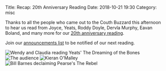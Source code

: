 Title: Recap: 20th Anniversary Reading
Date: 2018-10-21 19:30
Category: misc

Thanks to all the people who came out to the Couth Buzzard 
this afternoon to hear us read from Joyce, Yeats, Roddy Doyle,
Dervla Murphy, Eavan Boland, and many more for our
[20th anniversary reading]({filename}/20th-anniversary-reading.md).

Join our [announcements list]({filename}/announcements.md)
to be notified of our next reading.

![Wendy and Claudia reading Yeats' The Dreaming of the Bones](https://lh3.googleusercontent.com/0zyCBCG_msqz1CNNA8gSHHqvg7c4wT9GwdzQ8ZCwdJe1m2YsPJiXu3ZHJqB8Xy50CAl3B-cyP8ztvuUSDRJh5UGlos0CQcOxZ9eFqEvKCRGRx-vU8och1urLOIeLdYoGJPE9Pp28ugGZSjjudwWKysf0VCXpXDOAFiKhR1JOxSyqoH7tSUamtqBbeLC8aiyCwSs0AIAPa-dHFouXA74kjPJohtFnQc5YUVS1Lry7yFyz2BHRap2nlP0UNqRKV59EWO3Y0shyI9Cxby17AVuxl_x28bN_x6KjPGbYRjzg3J2MfP_QIl-lHcvsOgp2PSuedfbYgqJeuoiiIGhFQe9sfZkYboJyATGFi6kHki2O1C5xsMlKpLdwBcRJxSe7OLbHy1oP41AcUVuo3grAv3Zi8YA69vzMXSoYSuTVB1cVtH7AVL4zybK-JiJ6L6chMhpjBfs69VS9a6yfTC7cMK_pqrUxKYK3RRo-85yRaBbWtBQikbe5j6N649kzGn8pmUNDHe4mQ8ubb4RmO7LRF_dZ4wd2RhE15D1wiK3Ve35_VlDYdye_V9e3J4-qwyan_F0oylaF0YdNxZpCmFcrFmmA5BtnQBmTzT52gneLyPVE1A1zy-QWO3dCvxXAklJzZyc=w1000-h1332-no)
![The audience](https://lh3.googleusercontent.com/Mtdazv676bAamS4z9p0Ylsrs4gU5O0F9mhP6YREKFhtvN_SGpMlfC9pOYfpHv1N1LN4g8TQ5zFGU8bwz0z18Sa0D3zYXh53OqkwFGrj18tk17-U0qupmzES74qUjkWvlMyAs1ZabN2T5lkmjNrWte63fMHty1IPPog_EskG7V8AEhuKvDDu3gVAjPqIfC521MXLVH_SlaeSjFcj_pikHmTIlqYx_63fiNmYoFs1fHQMjHJjxTrEm-tdx7pwV0L5v5Xles2579Y4cEd5V17ACLJ48DOYluYCBNNHSefMOah8U7-FPi4InyzvtEfEOrnRcNsfg_NTSDpshr4Gjnc1vcIUYniv0Ubz0uZHGlvfMro__mJSNbnwwkQpMlRhRYS-JzRMbGBiCt4e9OhCwOWIsl9Szl3IieUEGd-AzH6tWVK6iVVrGvcVS2kEjTVBozNGZhIdhURcRitwoipJXlPRUuBU3X8QMynZ85VW0FZlw_-Oenve6yoeKp8jCjMQ02Q9k8379U29bVxp62v14uq-8HHgYyTCSIVYFjGjO268aaFZK6OgORqMPWoCwLETCXrg7veCYZSJCV1gWPvOUuPWbngt_B_60W-rs-ZWiv462CP3-bfeFFs2xmxq7JzC-7N4=w1776-h1332-no)
![Kieran O'Malley](https://lh3.googleusercontent.com/TbZlvQbsL0nhAA2pqIqjIByYoCK_6Mb1A6qtlfoHV-tsJg_QFFPfueKs2hHdPGtUIUyxxs8k0xyIf_B2YkpszZMtjaP-uTWRPjJY958Q5DimsZudwRozXBw1fs8acHSnRIUqIBfN1nwlxG7xRFDGwobJYQYVAhNSjF1nZj8yJ4qpvH-GH0L-gnuwoSiIPP4q12EFt7NIiDPDumCgZg7oljwJglGHRTTj17K0Ka_X5TF3uB1E_QlP6dBYFaVzQ2d-ROV8vUhalTunosksPEv8t1GqVj8gkk1GgkdE1bmXDQEuHPG6fVmEgTQlWnnw-tga82Em1RzIwpztMkQE-lF0XEwlIcNY3RXPSS3xUXabUqCD4KGsaal5JwNF1JH6MMlMsdu-UJoFRmUuL6Y84A4UO4MwN66deZGwUtb7uvVitYO5Q57XKm7OGhn_KL2hdgXgFfyEW0JTSSvx-3ukt7vVU4ynJTFTBGIzLh7AnE2QSsBqbjgrqS11o3bber7QozK4tmoEnW6PjyRgCnNiSM4sDPB3CCP4XVSbL5lC3jYwVBkoWh1qFheTnw0Xbrnm2EBx9ebVxrdIXUGJ_0K51IALt1ehU2gsSoT4pusw8XB4RDeO4MWviUWcd_OZ49uvV1E=w1000-h1332-no)
![Bill Barnes declaiming Pearse's The Rebel](https://lh3.googleusercontent.com/1GDGvH_fmbIrZ-r8momDtHloAR5wxOzEUoljmhgJZVRM5MR_7ZhOZBZBNpptmYHSQe6kASemfW9oGT-3HAtg43YeIInwNUh2bGBcSN8yfOd346aDG-S45XM1yWHKB_7ztG6aH7O5Ot0xq9iDwm_tGJs7u_GCabqVta_EJcnN3QWQ6zueH-jNwJYzXqLBEYYZEVJH10YzMw7_HrmiwVacztlWyQ6Xg11tkPpC-mFiNv5QanILlvbsybigVRNcGBOSqfqvgUO0-9x_zbGpatVmUZIOq2YrvuADiHCqeEZj9lHaLhv5mKi02HqFbL96gM14ATdAt-X-tPzt0Wc9lDXdTNEDeGYrr0simTrxhks0OotX7GqkV-VSC9AQ8Rxf43Ych5vEFDjVo8Llc0-gxZ7MZS1x1EIJZU60bSMvFwNi1OgpLVAespz9oOw6_FySKtYc7krkwmUEAqOfLQU6nfJHtO62APOz8I_skCBXFhvjpkv_5oT3Pf1DpIxoyXFWvjmpIug9Fiv-DZHB470K0seZ2S9SHU3qV6Av-PbfOBmGwnXwLq7LtWdjqNM2h3mwKGhqvfl48l53D5L0lXAvU4M_VpUlCyi1VQQKegag923dUkku2ka-o__ESyZ_NTc_EyQ=w1776-h1332-no)
